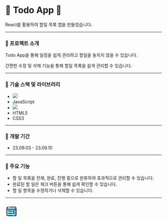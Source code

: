 # &#128153; Todo App &#128153;

React를 활용하여 할일 목록 앱을 만들었습니다.

---


### &#128311; 프로젝트 소개

Todo App을 통해 일정을 쉽게 관리하고 할일을 놓치지 않을 수 있습니다. 

간편한 수정 및 삭제 기능을 통해 할일 목록을 쉽게 관리할 수 있습니다.

---


### &#128311; 기술 스택 및 라이브러리

- <img src="https://img.shields.io/badge/React-61DAFB?style=flat-square&logo=React&logoColor=white"/>
- JavaScript
- <img src="https://img.shields.io/badge/JavaScript-ECD53F?style=flat&logo=JavaScript&logoColor=white"/>
- HTML5
- CSS3

---


### &#128311; 개발 기간

- 23.09.03 - 23.09.10

---


### &#128311; 주요 기능

- 할 일 목록을 전체, 완료, 진행 중으로 분류하여 효과적으로 관리할 수 있습니다.
- 완료된 할 일은 체크 버튼을 통해 쉽게 확인할 수 있습니다.
- 할 일 항목을 수정하거나 삭제할 수 있습니다.

---


### <img src="./public/todo_app_logo.png" width="40" height="40"> 

